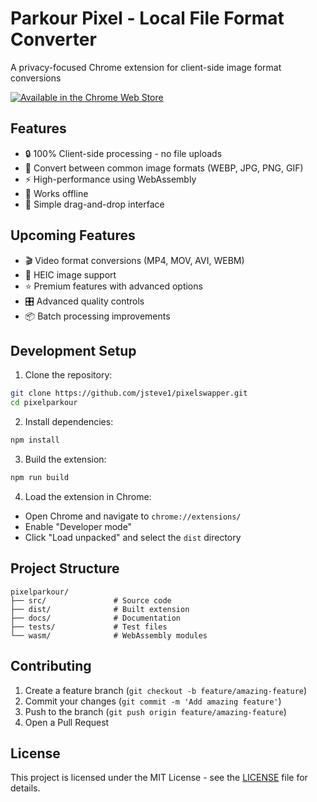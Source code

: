 # Parkour Pixel - Local File Format Converter

A privacy-focused Chrome extension for client-side image format conversions

[![Available in the Chrome Web Store](https://storage.googleapis.com/web-dev-uploads/image/WlD8wC6g8khYWPJUsQceQkhXSlv1/iNEddTyWiMfLSwFD6qGq.png)](https://chromewebstore.google.com/detail/pixel-parkour/blpagjodddakdmenplgngncfojccficp)

## Features

- 🔒 100% Client-side processing - no file uploads
- 🎯 Convert between common image formats (WEBP, JPG, PNG, GIF)
- ⚡ High-performance using WebAssembly
- 🔌 Works offline
- 🎨 Simple drag-and-drop interface

## Upcoming Features

- 🎬 Video format conversions (MP4, MOV, AVI, WEBM)
- 📱 HEIC image support
- ⭐ Premium features with advanced options
- 🎛️ Advanced quality controls
- 📦 Batch processing improvements

## Development Setup

1. Clone the repository:
```bash
git clone https://github.com/jsteve1/pixelswapper.git
cd pixelparkour
```

2. Install dependencies:
```bash
npm install
```

3. Build the extension:
```bash
npm run build
```

4. Load the extension in Chrome:
- Open Chrome and navigate to `chrome://extensions/`
- Enable "Developer mode"
- Click "Load unpacked" and select the `dist` directory

## Project Structure

```
pixelparkour/
├── src/               # Source code
├── dist/              # Built extension
├── docs/              # Documentation
├── tests/             # Test files
└── wasm/              # WebAssembly modules
```

## Contributing

1. Create a feature branch (`git checkout -b feature/amazing-feature`)
2. Commit your changes (`git commit -m 'Add amazing feature'`)
3. Push to the branch (`git push origin feature/amazing-feature`)
4. Open a Pull Request

## License

This project is licensed under the MIT License - see the [LICENSE](LICENSE) file for details. 